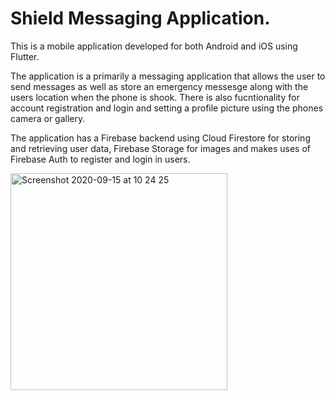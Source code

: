 # Shield Messaging Application.

This is a mobile application developed for both Android and iOS using Flutter. 

The application is a primarily a messaging application that allows the user to send messages as well as store an emergency messesge along with the users location when the phone is shook. There is also fucntionality for account registration and login and setting a profile picture using the phones camera or gallery.

The application has a Firebase backend using Cloud Firestore for storing and retrieving user data, Firebase Storage for images and makes uses of Firebase Auth to register and login in users.


<img width="347" alt="Screenshot 2020-09-15 at 10 24 25" src="https://user-images.githubusercontent.com/71260255/93192599-bfbb2480-f73d-11ea-8528-0230620aaa3d.png">

